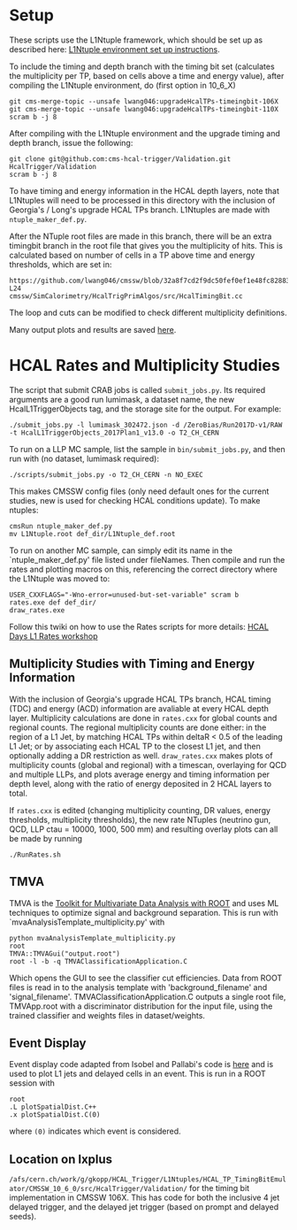 # Setup
These scripts use the L1Ntuple framework, which should be set up as described here: [L1Ntuple environment set up instructions](https://twiki.cern.ch/twiki/bin/view/CMSPublic/SWGuideL1TStage2Instructions#Environment_Setup_with_Integrati).

To include the timing and depth branch with the timing bit set (calculates the multiplicity per TP, based on cells above a time and energy value), after compiling the L1Ntuple environment, do (first option in 10_6_X)
```
git cms-merge-topic --unsafe lwang046:upgradeHcalTPs-timeingbit-106X 
git cms-merge-topic --unsafe lwang046:upgradeHcalTPs-timeingbit-110X
scram b -j 8
```
After compiling with the L1Ntuple environment and the upgrade timing and depth branch, issue the following:
```
git clone git@github.com:cms-hcal-trigger/Validation.git HcalTrigger/Validation
scram b -j 8
```
To have timing and energy information in the HCAL depth layers, note that L1Ntuples will need to be processed in this directory with the inclusion of Georgia's / Long's upgrade HCAL TPs branch. L1Ntuples are made with `ntuple_maker_def.py`.

After the NTuple root files are made in this branch, there will be an extra timingbit branch in the root file that gives you the multiplicity of hits. This is calculated based on number of cells in a TP above time and energy thresholds, which are set in:
```
https://github.com/lwang046/cmssw/blob/32a8f7cd2f9dc50fef0ef1e48fc82883ff93bace/SimCalorimetry/HcalTrigPrimAlgos/src/HcalTimingBit.cc#L19-L24
cmssw/SimCalorimetry/HcalTrigPrimAlgos/src/HcalTimingBit.cc
```
The loop and cuts can be modified to check different multiplicity definitions.

Many output plots and results are saved [here](https://gkopp.web.cern.ch/gkopp/HCAL_LLP/).

# HCAL Rates and Multiplicity Studies
The script that submit CRAB jobs is called `submit_jobs.py`. Its required arguments are a good run lumimask, a dataset name, the new HcalL1TriggerObjects tag, and the storage site for the output. For example:
```
./submit_jobs.py -l lumimask_302472.json -d /ZeroBias/Run2017D-v1/RAW -t HcalL1TriggerObjects_2017Plan1_v13.0 -o T2_CH_CERN
```
To run on a LLP MC sample, list the sample in `bin/submit_jobs.py`, and then run with (no dataset, lumimask required):
```
./scripts/submit_jobs.py -o T2_CH_CERN -n NO_EXEC
```
This makes CMSSW config files (only need default ones for the current studies, new is used for checking HCAL conditions update). To make ntuples:
```
cmsRun ntuple_maker_def.py
mv L1Ntuple.root def_dir/L1Ntuple_def.root
```
To run on another MC sample, can simply edit its name in the `ntuple_maker_def.py' file listed under fileNames. Then compile and run the rates and plotting macros on this, referencing the correct directory where the L1Ntuple was moved to:
```
USER_CXXFLAGS="-Wno-error=unused-but-set-variable" scram b
rates.exe def def_dir/
draw_rates.exe
```
Follow this twiki on how to use the Rates scripts for more details:
[HCAL Days L1 Rates workshop](https://twiki.cern.ch/twiki/bin/view/Sandbox/L1TriggerAtHCALdays2019#HCAL_conditions_impact_at_L1_rat)

## Multiplicity Studies with Timing and Energy Information
With the inclusion of Georgia's upgrade HCAL TPs branch, HCAL timing (TDC) and energy (ACD) information are avaliable at every HCAL depth layer. Multiplicity calculations are done in `rates.cxx` for global counts and regional counts. The regional multiplicity counts are done either: in the region of a L1 Jet, by matching HCAL TPs within deltaR < 0.5 of the leading L1 Jet; or by associating each HCAL TP to the closest L1 jet, and then optionally adding a DR restriction as well. `draw_rates.cxx` makes plots of multiplicity counts (global and regional) with a timescan, overlaying for QCD and multiple LLPs, and plots average energy and timing information per depth level, along with the ratio of energy deposited in 2 HCAL layers to total.

If `rates.cxx` is edited (changing multiplicity counting, DR values, energy thresholds, multiplicity thresholds), the new rate NTuples (neutrino gun, QCD, LLP ctau = 10000, 1000, 500 mm) and resulting overlay plots can all be made by running
```
./RunRates.sh
```

## TMVA
TMVA is the [Toolkit for Multivariate Data Analysis with ROOT](https://root.cern.ch/root/html/guides/tmva/TMVAUsersGuide.pdf) and uses ML techniques to optimize signal and background separation. This is run with `mvaAnalysisTemplate_multiplicity.py' with
```
python mvaAnalysisTemplate_multiplicity.py
root
TMVA::TMVAGui("output.root")
root -l -b -q TMVAClassificationApplication.C
```
Which opens the GUI to see the classifier cut efficiencies. Data from ROOT files is read in to the analysis template with 'background_filename' and 'signal_filename'. TMVAClassificationApplication.C outputs a single root file, TMVApp.root with a discriminator distribution for the input file, using the trained classifier and weights files in dataset/weights.

## Event Display
Event display code adapted from Isobel and Pallabi's code is [here](https://github.com/gk199/Validation/blob/TimingBit106x/EventDisplay/plotSpatialDist.C) and is used to plot L1 jets and delayed cells in an event. This is run in a ROOT session with
```
root
.L plotSpatialDist.C++
.x plotSpatialDist.C(0)
```
where `(0)` indicates which event is considered. 

## Location on lxplus
`/afs/cern.ch/work/g/gkopp/HCAL_Trigger/L1Ntuples/HCAL_TP_TimingBitEmulator/CMSSW_10_6_0/src/HcalTrigger/Validation/` for the timing bit implementation in CMSSW 106X. This has code for both the inclusive 4 jet delayed trigger, and the delayed jet trigger (based on prompt and delayed seeds).